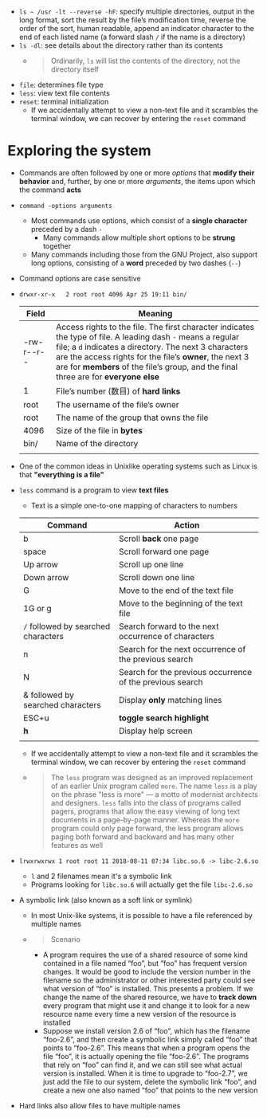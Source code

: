 <!-- review 2019-10-15 10:59:16 -->
- `ls ~ /usr -lt --reverse -hF`: specify multiple directories, output in the long format, sort the result by the file’s modification time, reverse the order of the sort, human readable, append an indicator character to the end of each listed name (a forward slash `/` if the name is a directory)
- `ls -dl`: see details about the directory rather than its contents
    - > Ordinarily, `ls` will list the contents of the directory, not the directory itself
- `file`: determines file type
- `less`: view text file contents
- `reset`: terminal initialization
    - If we accidentally attempt to view a non-text file and it scrambles the terminal window, we can recover by entering the `reset` command
# Exploring the system
- Commands are often followed by one or more *options* that **modify their behavior** and, further, by one or more *arguments*, the items upon which the command **acts**
- `command -options arguments`
    - Most commands use options, which consist of a **single character** preceded by a dash `-`
        - Many commands allow multiple short options to be **strung** together
    - Many commands including those from the GNU Project, also support long options, consisting of a **word** preceded by two dashes (`--`)
- Command options are case sensitive
- `drwxr-xr-x   2 root root 4096 Apr 25 19:11 bin/`

    Field | Meaning |
    --|--|
    -rw-r--r-- | Access rights to the file. The first character indicates the type of file. A leading dash `-` means a regular file; a `d` indicates a directory. The next 3 characters are the access rights for the file’s **owner**, the next 3 are for **members** of the file’s group, and the final three are for **everyone else** |
    1 | File’s number (数目) of **hard links** |
    root | The username of the file’s owner |
    root | The name of the group that owns the file |
    4096 | Size of the file in **bytes** |
    bin/ | Name of the directory |
    | |

- One of the common ideas in Unixlike operating systems such as Linux is that **"everything is a file"**
- `less` command is a program to view **text files**
    - Text is a simple one-to-one mapping of characters to numbers

    Command | Action |
    --|--|
    b | Scroll **back** one page |
    space | Scroll forward one page |
    Up arrow | Scroll up one line |
    Down arrow | Scroll down one line |
    G | Move to the end of the text file |
    1G or g | Move to the beginning of the text file |
    `/` followed by searched characters | Search forward to the next occurrence of characters |
    n | Search for the next occurrence of the previous search |
    N | Search for the previous occurrence of the previous search |
    & followed by searched characters | Display **only** matching lines |
    ESC+u | **toggle search highlight** |
    **h** | Display help screen | 
    | |

    - If we accidentally attempt to view a non-text file and it scrambles the terminal window, we can recover by entering the `reset` command
    - > The `less` program was designed as an improved replacement of an earlier Unix program called `more`. The name `less` is a play on the phrase "less is more" — a motto of modernist architects and designers. `less` falls into the class of programs called pagers, programs that allow the easy viewing of long text documents in a page-by-page manner. Whereas the `more` program could only page forward, the less program allows paging both forward and backward and has many other features as well
- `lrwxrwxrwx 1 root root 11 2018-08-11 07:34 libc.so.6 -> libc-2.6.so`
    - `l` and 2 filenames mean it's a symbolic link
    - Programs looking for `libc.so.6` will actually get the file `libc-2.6.so`
- A symbolic link (also known as a soft link or symlink)
    - In most Unix-like systems, it is possible to have a file referenced by multiple names
    - > Scenario
        - A program requires the use of a shared resource of some kind contained in a file named “foo”, but “foo” has frequent version changes. It would be good to include the version number in the filename so the administrator or other interested party could see what version of “foo” is installed. This presents a problem. If we change the name of the shared resource, we have to **track down** every program that might use it and change it to look for a new resource name every time a new version of the resource is installed
        - Suppose we install version 2.6 of “foo”, which has the filename “foo-2.6”, and then create a symbolic link simply called “foo” that points to “foo-2.6”. This means that when a program opens the file “foo”, it is actually opening the file “foo-2.6”. The programs that rely on “foo” can find it, and we can still see what actual version is installed. When it is time to upgrade to “foo-2.7”, we just add the file to our system, delete the symbolic link “foo”, and create a new one also named “foo” that points to the new version
- Hard links also allow files to have multiple names